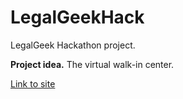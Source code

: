 # LegalGeekHack

LegalGeek Hackathon project.

<b>Project idea.</b>
The virtual walk-in center. 


[Link to site](https://akiba12.github.io/LegalGeekHack/)

